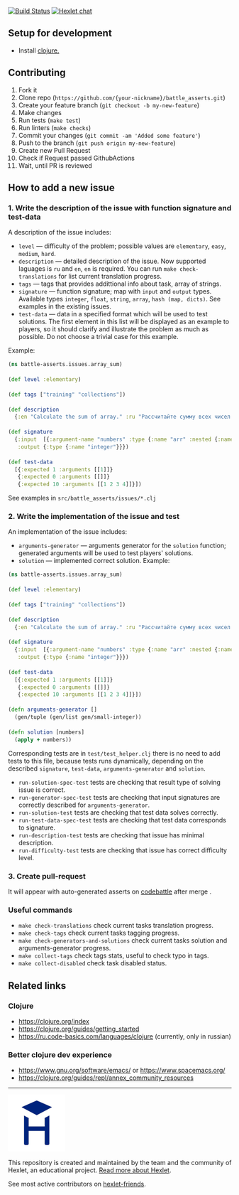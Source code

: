 [![Build Status](https://travis-ci.org/hexlet-codebattle/battle_asserts.svg?branch=master)](https://travis-ci.org/hexlet-codebattle/battle_asserts)
[![Hexlet chat](http://slack-ru.hexlet.io/badge.svg)](http://slack-ru.hexlet.io)

## Setup for development

- Install [clojure.](https://clojure.org/guides/getting_started)

## Contributing

1. Fork it
2. Clone repo (`https://github.com/{your-nickname}/battle_asserts.git`)
3. Create your feature branch (`git checkout -b my-new-feature`)
4. Make changes
5. Run tests (`make test`)
6. Run linters (`make checks`)
7. Commit your changes (`git commit -am 'Added some feature'`)
8. Push to the branch (`git push origin my-new-feature`)
9. Create new Pull Request
10. Check if Request passed GithubActions
11. Wait, until PR is reviewed

## How to add a new issue

### 1. Write the description of the issue with function signature and test-data

A description of the issue includes:

- `level` — difficulty of the problem; possible values are `elementary`, `easy`, `medium`, `hard`.
- `description` — detailed description of the issue. Now supported laguages is `ru` and `en`, `en` is required. You can run `make check-translations` for list current translation progress.
- `tags` — tags that provides addittional info about task, array of strings.
- `signature` — function signature; map with `input` and `output` types. Available types `integer`, `float`, `string`, `array`, `hash (map, dicts)`.
  See examples in the existing issues.
- `test-data` — data in a specified format which will be used to test solutions. The first element in this list will be displayed as an example to players, so it should clarify and illustrate the problem as much as possible. Do not choose a trivial case for this example.

Example:

```clojure
(ns battle-asserts.issues.array_sum)

(def level :elementary)

(def tags ["training" "collections"])

(def description
  {:en "Calculate the sum of array." :ru "Рассчитайте сумму всех чисел в массиве."})

(def signature
  {:input  [{:argument-name "numbers" :type {:name "arr" :nested {:name "integer"}}}]
   :output {:type {:name "integer"}}})

(def test-data
  [{:expected 1 :arguments [[1]]}
   {:expected 0 :arguments [[]]}
   {:expected 10 :arguments [[1 2 3 4]]}])
```

See examples in `src/battle_asserts/issues/*.clj`

### 2. Write the implementation of the issue and test

An implementation of the issue includes:

- `arguments-generator` — arguments generator for the `solution` function;
  generated arguments will be used to test players' solutions.
- `solution` — implemented correct solution.
  Example:

```clojure
(ns battle-asserts.issues.array_sum)

(def level :elementary)

(def tags ["training" "collections"])

(def description
  {:en "Calculate the sum of array." :ru "Рассчитайте сумму всех чисел в массиве."})

(def signature
  {:input  [{:argument-name "numbers" :type {:name "arr" :nested {:name "integer"}}}]
   :output {:type {:name "integer"}}})

(def test-data
  [{:expected 1 :arguments [[1]]}
   {:expected 0 :arguments [[]]}
   {:expected 10 :arguments [[1 2 3 4]]}])

(defn arguments-generator []
  (gen/tuple (gen/list gen/small-integer))

(defn solution [numbers]
  (apply + numbers))
```

Corresponding tests are in `test/test_helper.clj` there is no need to add tests to this file, because tests runs dynamically, depending on the described `signature`, `test-data`, `arguments-generator` and `solution`.

- `run-solution-spec-test` tests are checking that result type of solving issue is correct.
- `run-generator-spec-test` tests are checking that input signatures are correctly described for `arguments-generator`.
- `run-solution-test` tests are checking that test data solves correctly.
- `run-test-data-spec-test` tests are checking that test data corresponds to signature.
- `run-description-test` tests are checking that issue has minimal description.
- `run-difficulty-test` tests are checking that issue has correct difficulty level.

### 3. Create pull-request

It will appear with auto-generated asserts on [codebattle](http://codebattle.hexlet.io) after merge .

### Useful commands

- `make check-translations` check current tasks translation progress.
- `make check-tags` check current tasks tagging progress.
- `make check-generators-and-solutions` check current tasks solution and arguments-generator progress.
- `make collect-tags` check tags stats, useful to check typo in tags.
- `make collect-disabled` check task disabled status.

## Related links

### Clojure

- https://clojure.org/index
- https://clojure.org/guides/getting_started
- https://ru.code-basics.com/languages/clojure (currently, only in russian)

### Better clojure dev experience

- https://www.gnu.org/software/emacs/ or https://www.spacemacs.org/
- https://clojure.org/guides/repl/annex_community_resources

---

[![Hexlet Ltd. logo](https://raw.githubusercontent.com/Hexlet/assets/master/images/hexlet_logo128.png)](https://hexlet.io?utm_source=github&utm_medium=link&utm_campaign=battle_asserts)

This repository is created and maintained by the team and the community of Hexlet, an educational project. [Read more about Hexlet](https://hexlet.io?utm_source=github&utm_medium=link&utm_campaign=battle_asserts).

See most active contributors on [hexlet-friends](https://friends.hexlet.io/).
